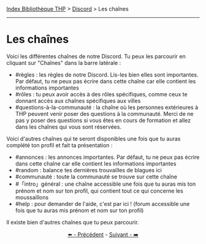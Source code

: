 [Index Bibliothèque THP](https://github.com/TheHackingProject/bibliotheque-THP) > [Discord](https://github.com/TheHackingProject/bibliotheque-THP/blob/master/sommaires/tuto_discord.md) > Les chaînes

___

# Les chaînes

Voici les différentes chaînes de notre Discord. Tu peux les parcourir en cliquant sur "Chaînes" dans la barre latérale :

- #règles : les règles de notre Discord. Lis-les bien elles sont importantes. Par défaut, tu ne peux pas écrire dans cette chaîne car elle contient les informations importantes
- #rôles : tu peux avoir accès à des rôles spécifiques, comme ceux te donnant accès aux chaînes spécifiques aux villes
- #questions-à-la-communauté : la chaîne où les personnes extérieures à THP peuvent venir poser des questions à la communauté. Merci de ne pas y poser des questions si vous êtes en cours de formation et allez dans les chaînes qui vous sont réservées.


Voici d'autres chaînes qui te seront disponibles une fois que tu auras complété ton profil et fait ta présentation :

- #annonces : les annonces importantes. Par défaut, tu ne peux pas écrire dans cette chaîne car elle contient les informations importantes
- #random : balance tes dernières trouvailles de blagues ici
- #communauté : toute la communauté se trouve sur cette chaîne
- #「intro」général : une chaîne accessible une fois que tu auras mis ton prénom et nom sur ton profil, qui contient tout ce qui concerne les moussaillons
- #help : pour demander de l'aide, c'est par ici ! (forum accessible une fois que tu auras mis prénom et nom sur ton profil)


Il existe bien d'autres chaînes que tu peux parcourir.


<div align="center">

[⬅️ - Précédent](https://github.com/TheHackingProject/bibliotheque-THP/blob/master/tuto_discord/les_regles.md) - [Suivant - ➡️](https://github.com/TheHackingProject/bibliotheque-THP/blob/master/tuto_discord/chaines_vocales.md)

</div>